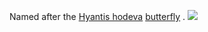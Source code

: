 Named after the [Hyantis hodeva](https://en.wikipedia.org/wiki/Hyantis) [butterfly](http://tolweb.org/Hyantis_hodeva/87531) .
<img src="http://tolweb.org/tree/ToLimages/hyantis_hodeva.jpg">
